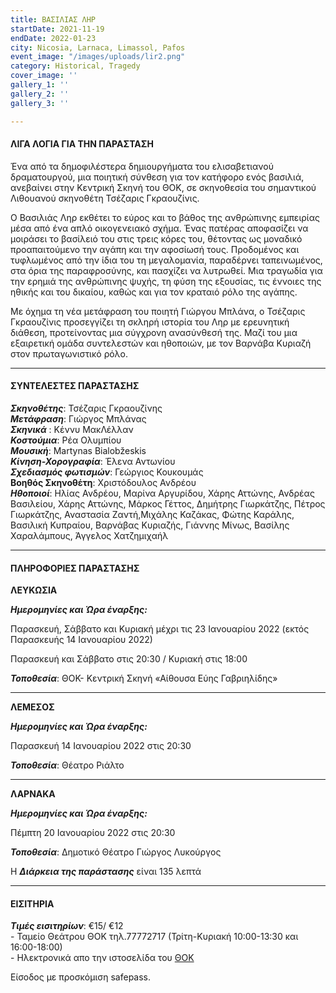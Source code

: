```yaml
---
title: ΒΑΣΙΛΙΑΣ ΛΗΡ
startDate: 2021-11-19
endDate: 2022-01-23
city: Nicosia, Larnaca, Limassol, Pafos
event_image: "/images/uploads/lir2.png"
category: Historical, Tragedy
cover_image: ''
gallery_1: ''
gallery_2: ''
gallery_3: ''

---
```

#### ΛΙΓΑ ΛΟΓΙΑ ΓΙΑ ΤΗΝ ΠΑΡΑΣΤΑΣΗ

Ένα από τα δημοφιλέστερα δημιουργήματα του ελισαβετιανού δραματουργού, μια ποιητική σύνθεση για τον κατήφορο ενός βασιλιά, ανεβαίνει στην Κεντρική Σκηνή του ΘΟΚ, σε σκηνοθεσία του σημαντικού Λιθουανού σκηνοθέτη Τσέζαρις Γκραουζίνις.

Ο Βασιλιάς Ληρ εκθέτει το εύρος και το βάθος της ανθρώπινης εμπειρίας μέσα από ένα απλό οικογενειακό σχήμα. Ένας πατέρας αποφασίζει να μοιράσει το βασίλειό του στις τρεις κόρες του, θέτοντας ως μοναδικό προαπαιτούμενο την αγάπη και την αφοσίωσή τους. Προδομένος και τυφλωμένος από την ίδια του τη μεγαλομανία, παραδέρνει ταπεινωμένος, στα όρια της παραφροσύνης, και πασχίζει να λυτρωθεί. Μια τραγωδία για την ερημιά της ανθρώπινης ψυχής, τη φύση της εξουσίας, τις έννοιες της ηθικής και του δικαίου, καθώς και για τον κραταιό ρόλο της αγάπης.

Με όχημα τη νέα μετάφραση του ποιητή Γιώργου Μπλάνα, ο Τσέζαρις Γκραουζίνις προσεγγίζει τη σκληρή ιστορία του Ληρ με ερευνητική διάθεση, προτείνοντας μια σύγχρονη ανασύνθεσή της. Μαζί του μια εξαιρετική ομάδα συντελεστών και ηθοποιών, με τον Βαρνάβα Κυριαζή στον πρωταγωνιστικό ρόλο.

***

#### ΣΥΝΤΕΛΕΣΤΕΣ ΠΑΡΑΣΤΑΣΗΣ

**_Σκηνοθέτης_**: Τσέζαρις Γκραουζίνης  
**_Μετάφραση_**: Γιώργος Μπλάνας  
**_Σκηνικά_** : Κέννυ ΜακΛέλλαν  
**_Κοστούμια_**: Ρέα Ολυμπίου  
**_Μουσική_**: Martynas Bialobžeskis  
**_Κίνηση-Χορογραφία_**: Έλενα Αντωνίου  
**_Σχεδιασμός φωτισμών_**: Γεώργιος Κουκουμάς  
**Βοηθός Σκηνοθέτη**: Χριστόδουλος Ανδρέου  
**_Ηθοποιοί_**: Ηλίας Ανδρέου, Μαρίνα Αργυρίδου, Χάρης Αττώνης, Ανδρέας Βασιλείου, Χάρης Αττώνης, Μάρκος Γέττος, Δημήτρης Γιωρκάτζης, Πέτρος Γιωρκάτζης, Αναστασία Ζαντή,Μιχάλης Καζάκας, Φώτης Καράλης, Βασιλική Κυπραίου, Βαρνάβας Κυριαζής, Γιάννης Μίνως, Βασίλης Χαραλάμπους, Άγγελος Χατζημιχαήλ

***

#### ΠΛΗΡΟΦΟΡΙΕΣ ΠΑΡΑΣΤΑΣΗΣ

**ΛΕΥΚΩΣΙΑ**

**_Ημερομηνίες και Ώρα έναρξης:_**

Παρασκευή, Σάββατο και Κυριακή μέχρι τις 23 Ιανουαρίου 2022 (εκτός Παρασκευής 14 Ιανουαρίου 2022)

Παρασκευή και Σάββατο στις 20:30 / Κυριακή στις 18:00 

**_Τοποθεσία_**: ΘΟΚ- Κεντρική Σκηνή «Αίθουσα Εύης Γαβριηλίδης»

***

**ΛΕΜΕΣΟΣ**

**_Ημερομηνίες και Ώρα έναρξης:_** 

Παρασκευή 14 Ιανουαρίου 2022 στις 20:30

**_Τοποθεσία_**: Θέατρο Ριάλτο

***

**ΛΑΡΝΑΚΑ**

**_Ημερομηνίες και Ώρα έναρξης:_**

Πέμπτη 20 Ιανουαρίου 2022 στις 20:30

**_Τοποθεσία_**: Δημοτικό Θέατρο Γιώργος Λυκούργος

Η **_Διάρκεια της παράστασης_** είναι 135 λεπτά

***

#### ΕΙΣΙΤΗΡΙΑ

**_Τιμές εισιτηρίων_**: €15/ €12  
\- Ταμείο Θεάτρου ΘΟΚ τηλ.77772717 (Τρίτη-Κυριακή 10:00-13:30 και 16:00-18:00)  
\- Ηλεκτρονικά απο την ιστοσελίδα του [ΘΟΚ](https://www.thoc.org.cy/event/basilias-lir,4684,229,el,shows "https://www.thoc.org.cy/event/basilias-lir,4684,229,el,shows")

Είσοδος με προσκόμιση safepass.